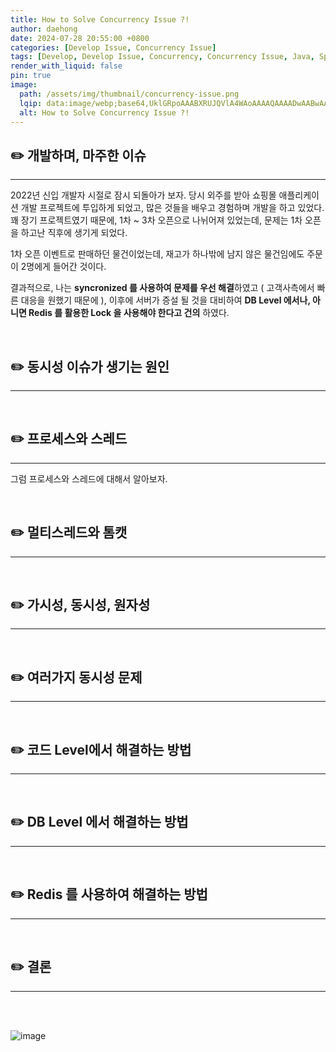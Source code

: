 ```yaml
---
title: How to Solve Concurrency Issue ?!
author: daehong
date: 2024-07-28 20:55:00 +0800
categories: [Develop Issue, Concurrency Issue]
tags: [Develop, Develop Issue, Concurrency, Concurrency Issue, Java, Spring, Issue]
render_with_liquid: false
pin: true
image:
  path: /assets/img/thumbnail/concurrency-issue.png
  lqip: data:image/webp;base64,UklGRpoAAABXRUJQVlA4WAoAAAAQAAAADwAABwAAQUxQSDIAAAARL0AmbZurmr57yyIiqE8oiG0bejIYEQTgqiDA9vqnsUSI6H+oAERp2HZ65qP/VIAWAFZQOCBCAAAA8AEAnQEqEAAIAAVAfCWkAALp8sF8rgRgAP7o9FDvMCkMde9PK7euH5M1m6VWoDXf2FkP3BqV0ZYbO6NA/VFIAAAA
  alt: How to Solve Concurrency Issue ?!
---
```


## ✏️ 개발하며, 마주한 이슈
---
2022년 신입 개발자 시절로 잠시 되돌아가 보자.
당시 외주를 받아 쇼핑몰 애플리케이션 개발 프로젝트에 투입하게 되었고, 많은 것들을 배우고 경험하며 개발을 하고 있었다.
꽤 장기 프로젝트였기 때문에, 1차 ~ 3차 오픈으로 나뉘어져 있었는데, 문제는 1차 오픈을 하고난 직후에 생기게 되었다.

1차 오픈 이벤트로 판매하던 물건이었는데, 재고가 하나밖에 남지 않은 물건임에도 주문이 2명에게 들어간 것이다.

결과적으로, 나는 **syncronized 를 사용하여 문제를 우선 해결**하였고 ( 고객사측에서 빠른 대응을 원했기 때문에 ),
이후에 서버가 증설 될 것을 대비하여 **DB Level 에서나, 아니면 Redis 를 활용한 Lock 을 사용해야 한다고 건의** 하였다.

<br>

## ✏️ 동시성 이슈가 생기는 원인
---

<br>

## ✏️ 프로세스와 스레드
---
그럼 프로세스와 스레드에 대해서 알아보자.

<br>

## ✏️ 멀티스레드와 톰캣
---

<br>

## ✏️ 가시성, 동시성, 원자성
---

<br>

## ✏️ 여러가지 동시성 문제
---

<br>

## ✏️ 코드 Level에서 해결하는 방법
---

<br>

## ✏️ DB Level 에서 해결하는 방법
---

<br>

## ✏️ Redis 를 사용하여 해결하는 방법
---

<br>

## ✏️ 결론
---


<br>

<br>

![image](https://github.com/user-attachments/assets/85c6eb1b-ac65-4906-a278-6f36349c261a)